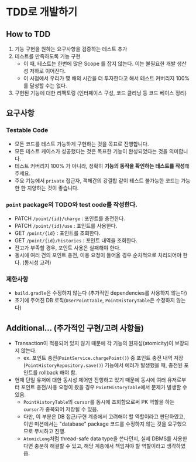 # TDD로 개발하기

## How to TDD

1. 기능 구현을 원하는 요구사항을 검증하는 테스트 추가
2. 테스트를 만족하도록 기능 구현
    - 이 때, 테스트는 한번에 많은 Scope 를 잡지 않는다. 이는 불필요한 개발 생산성 저하로 이어진다.
    - 이 시점에서 우리가 몇 배의 시간을 더 투자한다고 해서 테스트 커버리지 100% 를 달성할 수는 없다.
3. 구현된 기능에 대한 리팩토링 (인터페이스 구성, 코드 클리닝 등 코드 베이스 정리)

## 요구사항

### Testable Code

- 모든 코드를 테스트 가능하게 구현하는 것을 목표로 진행합니다.
- 모든 테스트 케이스가 성공했다는 것은 목표한 기능이 완성되었다는 것을 의미합니다.
- 테스트 커버리지 100% 가 아니라, 정확히 **기능의 동작을 확인하는 테스트를 작성**해 주세요.
- 주요 기능에서 `private` 접근자, 객체간의 강결합 같이 테스트 불가능한 코드는 가능한 한 지양하는 것이 좋습니다.

### `point` package의 TODO와 test code를 작성한다.

- PATCH  `/point/{id}/charge` : 포인트를 충전한다.
- PATCH `/point/{id}/use` : 포인트를 사용한다.
- GET `/point/{id}` : 포인트를 조회한다.
- GET `/point/{id}/histories` : 포인트 내역을 조회한다.
- 잔고가 부족할 경우, 포인트 사용은 실패해야 한다.
- 동시에 여러 건의 포인트 충전, 이용 요청이 들어올 경우 순차적으로 처리되어야 한다. (동시성 고려)

### 제한사항

- `build.gradle`은 수정하지 않는다 (추가적인 dependencies를 사용하지 않는다)
- 초기에 주어진 DB 로직(`UserPointTable`, `PointHistoryTable`은 수정하지 않는다)

## Additional... (추가적인 구현/고려 사항들)

- Transaction이 적용되어 있지 않기 때문에 각 기능의 원자성(atomicity)이 보장되지 않는다.
  - ex. 포인트 충전(`PointService.chargePoint()`) 중 포인트 충전 내역 저장(`PointHistoryRepository.save()`) 기능에서 에러가 발생했을 때, 충전된 포인트를 rollback 해야 함.
- 현재 단일 유저에 대한 동시성 제어만 진행하고 있기 때문에 동시에 여러 유저로부터 포인트 충전/사용 요청이 왔을 경우 `PointHistoryTable`에서 문제가 발생할 수 있음.
  - `PointHistoryTable`의 `cursor`를 동시에 조회함으로써 PK 역할을 하는 `cursor`가 중복되어 저장될 수 있음.
  - 다만, 이 부분은 DB 접근/구현 계층에서 고려해야 할 역할이라고 판단하였고, 이번 미션에서는 "database" package 코드를 수정하지 않는 것을 요구했으므로 무시하고 진행.
  - `AtomicLong`처럼 thread-safe data type을 쓴다던지, 실제 DBMS를 사용한다면 충분히 해결할 수 있고, 해당 계층에서 책임져야 할 역할이라고 생각하였음.
